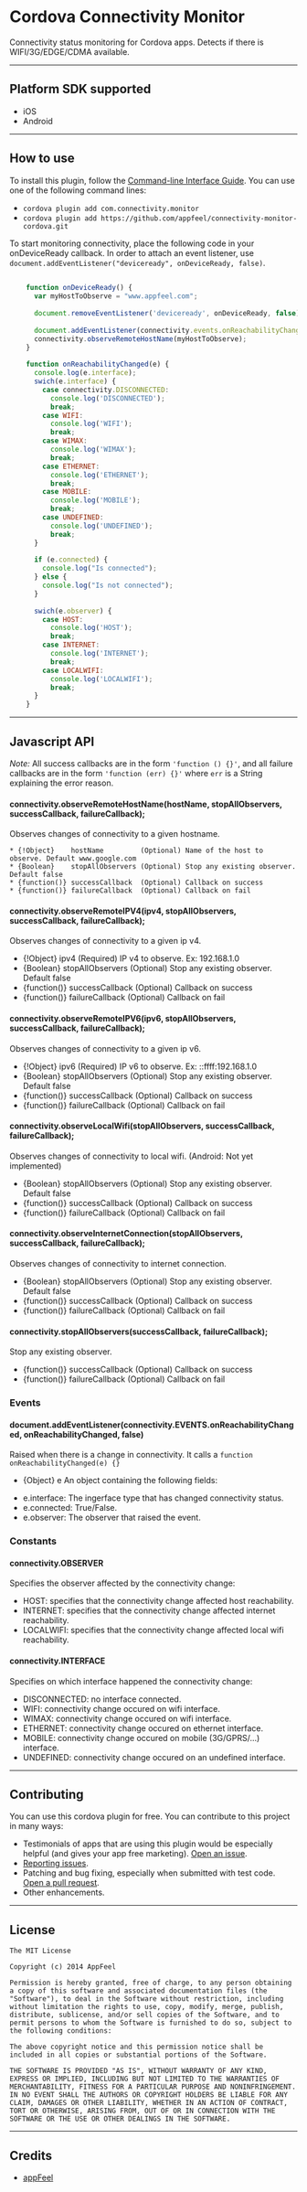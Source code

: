 Cordova Connectivity Monitor
============================

Connectivity status monitoring for Cordova apps. Detects if there is WIFI/3G/EDGE/CDMA available.

---
## Platform SDK supported ##

* iOS
* Android

---
## How to use ##

To install this plugin, follow the [Command-line Interface Guide](http://cordova.apache.org/docs/en/edge/guide_cli_index.md.html#The%20Command-line%20Interface). You can use one of the following command lines:

* `cordova plugin add com.connectivity.monitor`
* `cordova plugin add https://github.com/appfeel/connectivity-monitor-cordova.git`

To start monitoring connectivity, place the following code in your onDeviceReady callback. In order to attach an event listener, use `document.addEventListener("deviceready", onDeviceReady, false)`.
```javascript
    
    function onDeviceReady() {
      var myHostToObserve = "www.appfeel.com";
      
      document.removeEventListener('deviceready', onDeviceReady, false);
      
      document.addEventListener(connectivity.events.onReachabilityChanged, onReachabilityChanged, false)
      connectivity.observeRemoteHostName(myHostToObserve);
    }
    
    function onReachabilityChanged(e) {
      console.log(e.interface);
      swich(e.interface) {
        case connectivity.DISCONNECTED:
          console.log('DISCONNECTED');
          break;
        case WIFI:
          console.log('WIFI');
          break;
        case WIMAX:
          console.log('WIMAX');
          break;
        case ETHERNET:
          console.log('ETHERNET');
          break;
        case MOBILE:
          console.log('MOBILE');
          break;
        case UNDEFINED:
          console.log('UNDEFINED');
          break;
      }
      
      if (e.connected) {
        console.log("Is connected");
      } else {
        console.log("Is not connected");
      }
      
      swich(e.observer) {
        case HOST:
          console.log('HOST');
          break;
        case INTERNET:
          console.log('INTERNET');
          break;
        case LOCALWIFI:
          console.log('LOCALWIFI');
          break;
      }
    }
```


---
## Javascript API ##

*Note:* All success callbacks are in the form `'function () {}'`, and all failure callbacks are in the form `'function (err) {}'` where `err` is a String explaining the error reason.


#### connectivity.observeRemoteHostName(hostName, stopAllObservers, successCallback, failureCallback);
Observes changes of connectivity to a given hostname.

```
* {!Object}    hostName         (Optional) Name of the host to observe. Default www.google.com
* {Boolean}    stopAllObservers (Optional) Stop any existing observer. Default false
* {function()} successCallback  (Optional) Callback on success
* {function()} failureCallback  (Optional) Callback on fail
```

#### connectivity.observeRemoteIPV4(ipv4, stopAllObservers, successCallback, failureCallback);
Observes changes of connectivity to a given ip v4.

* {!Object}    ipv4             (Required) IP v4 to observe. Ex: 192.168.1.0
* {Boolean}    stopAllObservers (Optional) Stop any existing observer. Default false
* {function()} successCallback  (Optional) Callback on success
* {function()} failureCallback  (Optional) Callback on fail


#### connectivity.observeRemoteIPV6(ipv6, stopAllObservers, successCallback, failureCallback);
Observes changes of connectivity to a given ip v6.

* {!Object}    ipv6             (Required) IP v6 to observe. Ex: ::ffff:192.168.1.0
* {Boolean}    stopAllObservers (Optional) Stop any existing observer. Default false
* {function()} successCallback  (Optional) Callback on success
* {function()} failureCallback  (Optional) Callback on fail


#### connectivity.observeLocalWifi(stopAllObservers, successCallback, failureCallback);
Observes changes of connectivity to local wifi. (Android: Not yet implemented)

* {Boolean}    stopAllObservers (Optional) Stop any existing observer. Default false
* {function()} successCallback  (Optional) Callback on success
* {function()} failureCallback  (Optional) Callback on fail


#### connectivity.observeInternetConnection(stopAllObservers, successCallback, failureCallback);
Observes changes of connectivity to internet connection.

* {Boolean}    stopAllObservers (Optional) Stop any existing observer. Default false
* {function()} successCallback  (Optional) Callback on success
* {function()} failureCallback  (Optional) Callback on fail


#### connectivity.stopAllObservers(successCallback, failureCallback);
Stop any existing observer.
 
* {function()} successCallback  (Optional) Callback on success
* {function()} failureCallback  (Optional) Callback on fail


### Events
#### document.addEventListener(connectivity.EVENTS.onReachabilityChanged, onReachabilityChanged, false)
Raised when there is a change in connectivity. It calls a `function onReachabilityChanged(e) {}`

* {Object} e  An object containing the following fields:
- e.interface: The ingerface type that has changed connectivity status.
- e.connected: True/False.
- e.observer:  The observer that raised the event.

### Constants
#### connectivity.OBSERVER
Specifies the observer affected by the connectivity change:

* HOST: specifies that the connectivity change affected host reachability.
* INTERNET: specifies that the connectivity change affected internet reachability.
* LOCALWIFI: specifies that the connectivity change affected local wifi reachability.


#### connectivity.INTERFACE
Specifies on which interface happened the connectivity change:

* DISCONNECTED: no interface connected.
* WIFI: connectivity change occured on wifi interface.
* WIMAX: connectivity change occured on wifi interface.
* ETHERNET: connectivity change occured on ethernet interface.
* MOBILE: connectivity change occured on mobile (3G/GPRS/...) interface.
* UNDEFINED: connectivity change occured on an undefined interface.


---
## Contributing ##
You can use this cordova plugin for free. You can contribute to this project in many ways:
* Testimonials of apps that are using this plugin would be especially helpful (and gives your app free marketing). [Open an issue](https://github.com/appfeel/admob-google-cordova/issues).
* [Reporting issues](https://github.com/appfeel/admob-google-cordova/issues).
* Patching and bug fixing, especially when submitted with test code. [Open a pull request](https://github.com/appfeel/admob-google-cordova/pulls).
* Other enhancements.


---
## License ##
```
The MIT License

Copyright (c) 2014 AppFeel

Permission is hereby granted, free of charge, to any person obtaining a copy of this software and associated documentation files (the "Software"), to deal in the Software without restriction, including without limitation the rights to use, copy, modify, merge, publish, distribute, sublicense, and/or sell copies of the Software, and to permit persons to whom the Software is furnished to do so, subject to the following conditions:

The above copyright notice and this permission notice shall be included in all copies or substantial portions of the Software.

THE SOFTWARE IS PROVIDED "AS IS", WITHOUT WARRANTY OF ANY KIND, EXPRESS OR IMPLIED, INCLUDING BUT NOT LIMITED TO THE WARRANTIES OF MERCHANTABILITY, FITNESS FOR A PARTICULAR PURPOSE AND NONINFRINGEMENT. IN NO EVENT SHALL THE AUTHORS OR COPYRIGHT HOLDERS BE LIABLE FOR ANY CLAIM, DAMAGES OR OTHER LIABILITY, WHETHER IN AN ACTION OF CONTRACT, TORT OR OTHERWISE, ARISING FROM, OUT OF OR IN CONNECTION WITH THE SOFTWARE OR THE USE OR OTHER DEALINGS IN THE SOFTWARE.
```

---
## Credits ##

* [appFeel](http://www.appfeel.com)